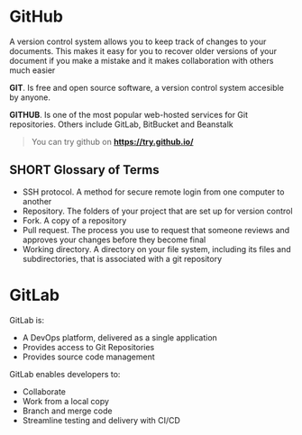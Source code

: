 # GitHub

A version control system allows you to keep track of changes to your documents. This makes it easy for you to recover older versions of your document if you make a mistake and it makes collaboration with others much easier

**GIT**. Is free and open source software, a version control system accesible by anyone.

**GITHUB**. Is one of the most popular web-hosted services for Git repositories. Others include GitLab, BitBucket and Beanstalk

> You can try github on **https://try.github.io/**

## SHORT Glossary of Terms

- SSH protocol. A method for secure remote login from one computer to another
- Repository. The folders of your project that are set up for version control
- Fork. A copy of a repository
- Pull request. The process you use to request that someone reviews and approves your changes before they become final
- Working directory. A directory on your file system, including its files and subdirectories, that is associated with a git repository


# GitLab

GitLab is:
- A DevOps platform, delivered as a single application
- Provides access to Git Repositories
- Provides source code management

GitLab enables developers to:
- Collaborate
- Work from a local copy
- Branch and merge code
- Streamline testing and delivery with CI/CD
